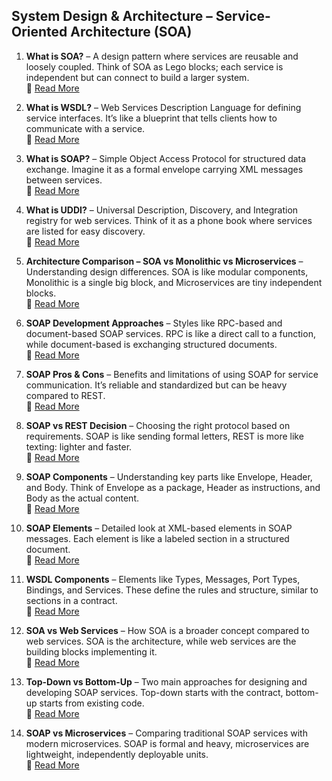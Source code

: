 ## System Design & Architecture – Service-Oriented Architecture (SOA)

1. **What is SOA?** – A design pattern where services are reusable and loosely coupled. Think of SOA as Lego blocks; each service is independent but can connect to build a larger system.  
   🔗 [Read More](https://www.fullstackprep.dev/articles/sda/soa/what-is-soa)

2. **What is WSDL?** – Web Services Description Language for defining service interfaces. It’s like a blueprint that tells clients how to communicate with a service.  
   🔗 [Read More](https://www.fullstackprep.dev/articles/sda/soa/what-is-wsdl)

3. **What is SOAP?** – Simple Object Access Protocol for structured data exchange. Imagine it as a formal envelope carrying XML messages between services.  
   🔗 [Read More](https://www.fullstackprep.dev/articles/sda/soa/what-is-soap)

4. **What is UDDI?** – Universal Description, Discovery, and Integration registry for web services. Think of it as a phone book where services are listed for easy discovery.  
   🔗 [Read More](https://www.fullstackprep.dev/articles/sda/soa/what-is-uddi)

5. **Architecture Comparison – SOA vs Monolithic vs Microservices** – Understanding design differences. SOA is like modular components, Monolithic is a single big block, and Microservices are tiny independent blocks.  
   🔗 [Read More](https://www.fullstackprep.dev/articles/sda/soa/architecture-comparison-soa-monolithic-microservices)

6. **SOAP Development Approaches** – Styles like RPC-based and document-based SOAP services. RPC is like a direct call to a function, while document-based is exchanging structured documents.  
   🔗 [Read More](https://www.fullstackprep.dev/articles/sda/soa/soap-development-approaches)

7. **SOAP Pros & Cons** – Benefits and limitations of using SOAP for service communication. It’s reliable and standardized but can be heavy compared to REST.  
   🔗 [Read More](https://www.fullstackprep.dev/articles/sda/soa/soap-pros-cons)

8. **SOAP vs REST Decision** – Choosing the right protocol based on requirements. SOAP is like sending formal letters, REST is more like texting: lighter and faster.  
   🔗 [Read More](https://www.fullstackprep.dev/articles/sda/soa/soap-vs-rest-decision)

9. **SOAP Components** – Understanding key parts like Envelope, Header, and Body. Think of Envelope as a package, Header as instructions, and Body as the actual content.  
   🔗 [Read More](https://www.fullstackprep.dev/articles/sda/soa/soap-components)

10. **SOAP Elements** – Detailed look at XML-based elements in SOAP messages. Each element is like a labeled section in a structured document.  
    🔗 [Read More](https://www.fullstackprep.dev/articles/sda/soa/soap-elements)

11. **WSDL Components** – Elements like Types, Messages, Port Types, Bindings, and Services. These define the rules and structure, similar to sections in a contract.  
    🔗 [Read More](https://www.fullstackprep.dev/articles/sda/soa/wsdl-components)

12. **SOA vs Web Services** – How SOA is a broader concept compared to web services. SOA is the architecture, while web services are the building blocks implementing it.  
    🔗 [Read More](https://www.fullstackprep.dev/articles/sda/soa/soa-vs-web-services)

13. **Top-Down vs Bottom-Up** – Two main approaches for designing and developing SOAP services. Top-down starts with the contract, bottom-up starts from existing code.  
    🔗 [Read More](https://www.fullstackprep.dev/articles/sda/soa/top-down-vs-bottom-up)

14. **SOAP vs Microservices** – Comparing traditional SOAP services with modern microservices. SOAP is formal and heavy, microservices are lightweight, independently deployable units.  
    🔗 [Read More](https://www.fullstackprep.dev/articles/sda/soa/soap-vs-microservices)
